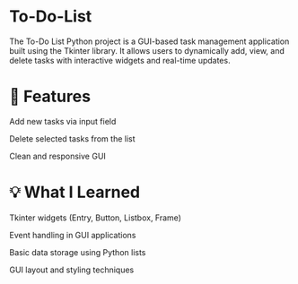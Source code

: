 # To-Do-List
   The To-Do List Python project is a GUI-based task management application built using the Tkinter library. 
   It allows users to dynamically add, view, and delete tasks with interactive widgets and real-time updates.
# 🔧 Features
   Add new tasks via input field

   Delete selected tasks from the list

   Clean and responsive GUI
# 💡 What I Learned
  Tkinter widgets (Entry, Button, Listbox, Frame)

 Event handling in GUI applications

 Basic data storage using Python lists

 GUI layout and styling techniques


